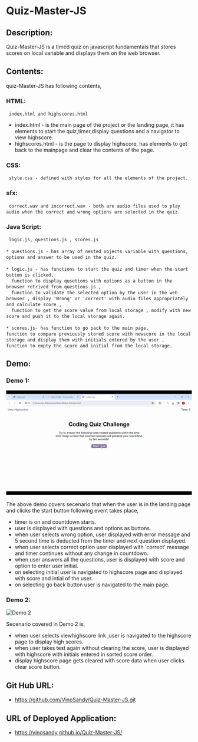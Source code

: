 # Quiz-Master-JS
## Description:
   Quiz-Master-JS is a timed quiz on javascript fundamentals that stores scores on local variable and displays them on the web browser.
## Contents:
   quiz-Master-JS has following contents,
   ### HTML:
     index.html and highscores.html
   * index.html - is the main page of the project or the landing page, it has elements to start the quiz,timer,display questions and a navigator to view highscore.
   * highscores.html - is the page to display highscore, has elements to get back to the mainpage and clear the contents of the page.

   ### CSS:
     style.css - defined with styles for all the elements of the project.

   ### sfx:
     correct.wav and incorrect.wav - both are audio files used to play audio when the correct and wrong options are selected in the quiz.
     

   ### Java Script:
     logic.js, questions.js , scores.js

    * questions.js - has array of nested objects variable with questions, options and answer to be used in the quiz.

    * logic.js - has functions to start the quiz and timer when the start button is clicked, 
      function to display qusetions with options as a button in the browser retrived from questions.js , 
      function to validate the selected option by the user in the web browser , display 'Wrong' or 'correct' with audio files appropriately and calculate score ,
      function to get the score value from local storage , modify with new score and push it to the local storage again.

    * scores.js- has function to go pack to the main page,
    function to compare previously stored score with newscore in the local storage and display them with initials entered by the user ,
    function to empty the score and initial from the local storage.

## Demo:
### Demo 1:

 ![Demo 1 ](./assets/demo/Demo%201.gif)

The above demo covers secenario that when the user is in the landing page and clicks the start button following event takes place,
* timer is on and countdown starts.
* user is displayed with questions and options as buttons.
* when user selects wrong option, user displayed with error message and 5 second time is deducted from the timer and next question displayed.
* when user selects correct option user displayed with 'correct' message and timer continues without any change in countdown.
* when user answers all the questions, user is displayed with score and option to enter user initial.
* on selecting initial user is navigated to highscore page and displayed with score and intial of the user.
* on selecting go back button user is navigated to the main page.

### Demo 2:

  ![Demo 2](./assets/demo/Demo%202.gif)

  Secenario covered in Demo 2 is,
  * when user selects viewhighscore link ,user is navigated to the highscore page to display high scores.
  * when user takes test again without clearing the score, user is displayed with highscore with initials entered in sorted score order.
  * display highscore page gets cleared with score data when user clicks clear score button.

## Git Hub URL:
   
  *  https://github.com/VinoSandy/Quiz-Master-JS.git

## URL of Deployed Application:

  * https://vinosandy.github.io/Quiz-Master-JS/
  

  


